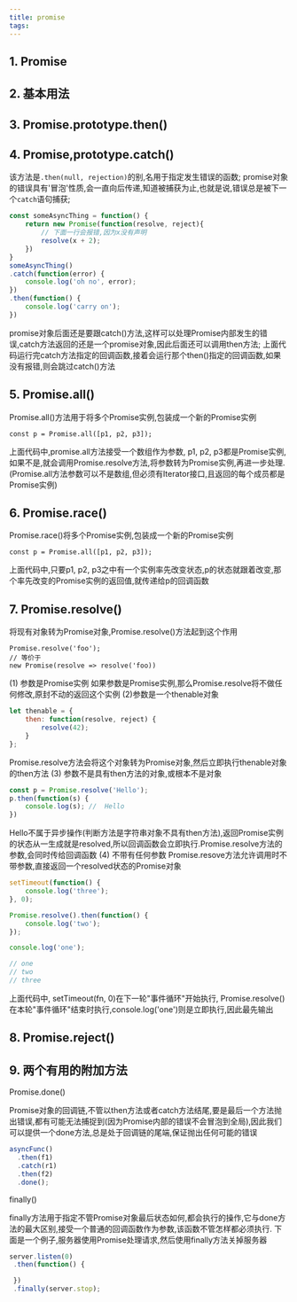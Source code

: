 ```yaml
---
title: promise
tags:
---
```

## 1. Promise
## 2. 基本用法
## 3. Promise.prototype.then()
## 4. Promise,prototype.catch()
该方法是`.then(null, rejection)`的别,名用于指定发生错误的函数;
promise对象的错误具有'冒泡'性质,会一直向后传递,知道被捕获为止,也就是说,错误总是被下一个`catch`语句捕获;
```js
const someAsyncThing = function() {
    return new Promise(function(resolve, reject){
        // 下面一行会报错,因为x没有声明
        resolve(x + 2);
    })
}
someAsyncThing()
.catch(function(error) {
    console.log('oh no', error);
})
.then(function() {
    console.log('carry on');
})

```
promise对象后面还是要跟catch()方法,这样可以处理Promise内部发生的错误,catch方法返回的还是一个promise对象,因此后面还可以调用then方法;
上面代码运行完catch方法指定的回调函数,接着会运行那个then()指定的回调函数,如果没有报错,则会跳过catch()方法

## 5. Promise.all()

Promise.all()方法用于将多个Promise实例,包装成一个新的Promise实例
```
const p = Promise.all([p1, p2, p3]);
```
上面代码中,promise.all方法接受一个数组作为参数, p1, p2, p3都是Promise实例,如果不是,就会调用Promise.resolve方法,将参数转为Promise实例,再进一步处理.(Promise.all方法参数可以不是数组,但必须有Iterator接口,且返回的每个成员都是Promise实例)

## 6. Promise.race()

Promise.race()将多个Promise实例,包装成一个新的Promise实例
```
const p = Promise.all([p1, p2, p3]);
```
上面代码中,只要p1, p2, p3之中有一个实例率先改变状态,p的状态就跟着改变,那个率先改变的Promise实例的返回值,就传递给p的回调函数

## 7. Promise.resolve()
将现有对象转为Promise对象,Promise.resolve()方法起到这个作用
```
Promise.resolve('foo');
// 等价于
new Promise(resolve => resolve('foo))

```
(1) 参数是Promise实例
如果参数是Promise实例,那么Promise.resolve将不做任何修改,原封不动的返回这个实例
(2)参数是一个thenable对象
```js
let thenable = {
    then: function(resolve, reject) {
        resolve(42);
    }
};
```
Promise.resolve方法会将这个对象转为Promise对象,然后立即执行thenable对象的then方法
(3) 参数不是具有then方法的对象,或根本不是对象
```js
const p = Promise.resolve('Hello');
p.then(function(s) {
    console.log(s); //  Hello
})
```
Hello不属于异步操作(判断方法是字符串对象不具有then方法),返回Promise实例的状态从一生成就是resolved,所以回调函数会立即执行.Promise.resolve方法的参数,会同时传给回调函数
(4) 不带有任何参数
Promise.resove方法允许调用时不带参数,直接返回一个resolved状态的Promise对象
```js
setTimeout(function() {
    console.log('three');
}, 0);

Promise.resolve().then(function() {
    console.log('two');
});

console.log('one');

// one
// two
// three
```
上面代码中, setTimeout(fn, 0)在下一轮"事件循环"开始执行, Promise.resolve()在本轮"事件循环"结束时执行,console.log('one')则是立即执行,因此最先输出

## 8. Promise.reject()

## 9. 两个有用的附加方法
Promise.done()

Promise对象的回调链,不管以then方法或者catch方法结尾,要是最后一个方法抛出错误,都有可能无法捕捉到(因为Promise内部的错误不会冒泡到全局),因此我们可以提供一个done方法,总是处于回调链的尾端,保证抛出任何可能的错误
```js
asyncFunc()
  .then(f1)
  .catch(r1)
  .then(f2)
  .done();
```
finally()

finally方法用于指定不管Promise对象最后状态如何,都会执行的操作,它与done方法的最大区别,接受一个普通的回调函数作为参数,该函数不管怎样都必须执行.
下面是一个例子,服务器使用Promise处理请求,然后使用finally方法关掉服务器

```js
server.listen(0)
 .then(function() {

 })
 .finally(server.stop);
```

